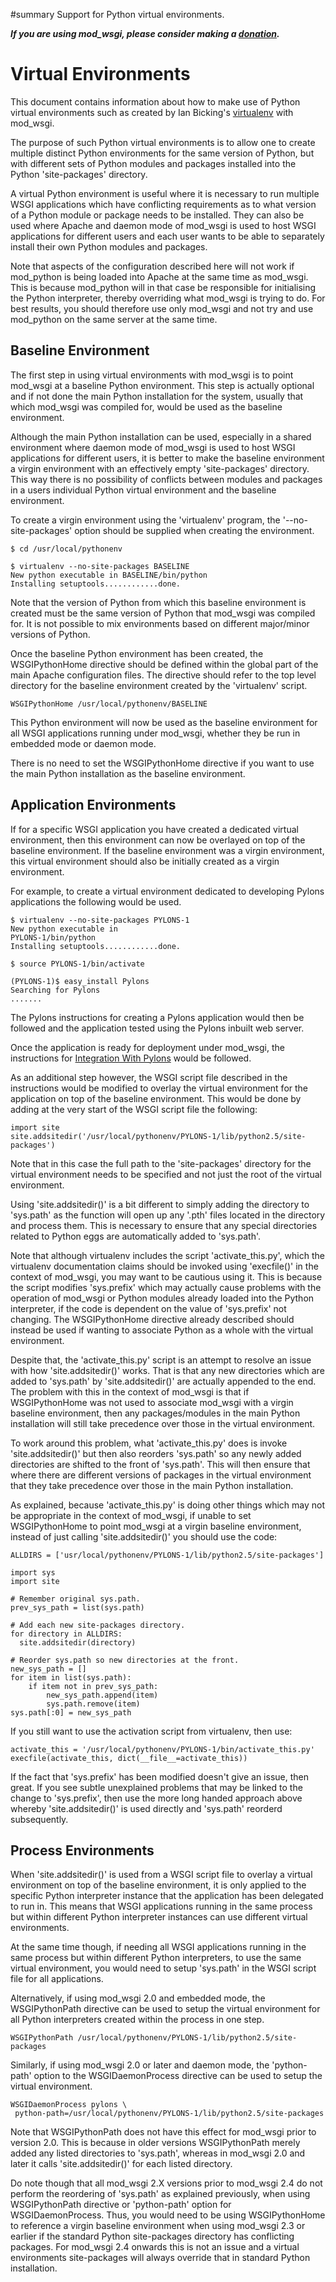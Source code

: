 ﻿#summary Support for Python virtual environments.

_**If you are using mod\_wsgi, please consider making a
[donation](HowToContributeBack.md).**_

# Virtual Environments #

This document contains information about how to make use of Python virtual
environments such as created by Ian Bicking's
[virtualenv](http://pypi.python.org/pypi/virtualenv) with mod\_wsgi.

The purpose of such Python virtual environments is to allow one to create
multiple distinct Python environments for the same version of Python, but
with different sets of Python modules and packages installed into the
Python 'site-packages' directory.

A virtual Python environment is useful where it is necessary to run
multiple WSGI applications which have conflicting requirements as to what
version of a Python module or package needs to be installed. They can also
be used where Apache and daemon mode of mod\_wsgi is used to host WSGI
applications for different users and each user wants to be able to
separately install their own Python modules and packages.

Note that aspects of the configuration described here will not work if
mod\_python is being loaded into Apache at the same time as mod\_wsgi. This
is because mod\_python will in that case be responsible for initialising the
Python interpreter, thereby overriding what mod\_wsgi is trying to do. For
best results, you should therefore use only mod\_wsgi and not try and use
mod\_python on the same server at the same time.

## Baseline Environment ##

The first step in using virtual environments with mod\_wsgi is to point
mod\_wsgi at a baseline Python environment. This step is actually optional
and if not done the main Python installation for the system, usually that
which mod\_wsgi was compiled for, would be used as the baseline environment.

Although the main Python installation can be used, especially in a shared
environment where daemon mode of mod\_wsgi is used to host WSGI applications
for different users, it is better to make the baseline environment a virgin
environment with an effectively empty 'site-packages' directory. This way
there is no possibility of conflicts between modules and packages in a users
individual Python virtual environment and the baseline environment.

To create a virgin environment using the 'virtualenv' program, the
'--no-site-packages' option should be supplied when creating the environment.

```
$ cd /usr/local/pythonenv

$ virtualenv --no-site-packages BASELINE
New python executable in BASELINE/bin/python
Installing setuptools............done.
```

Note that the version of Python from which this baseline environment is
created must be the same version of Python that mod\_wsgi was compiled for.
It is not possible to mix environments based on different major/minor
versions of Python.

Once the baseline Python environment has been created, the WSGIPythonHome
directive should be defined within the global part of the main Apache
configuration files. The directive should refer to the top level directory
for the baseline environment created by the 'virtualenv' script.

```
WSGIPythonHome /usr/local/pythonenv/BASELINE
```

This Python environment will now be used as the baseline environment for
all WSGI applications running under mod\_wsgi, whether they be run in
embedded mode or daemon mode.

There is no need to set the WSGIPythonHome directive if you want to use
the main Python installation as the baseline environment.

## Application Environments ##

If for a specific WSGI application you have created a dedicated virtual
environment, then this environment can now be overlayed on top of the
baseline environment. If the baseline environment was a virgin environment,
this virtual environment should also be initially created as a virgin
environment.

For example, to create a virtual environment dedicated to developing Pylons
applications the following would be used.

```
$ virtualenv --no-site-packages PYLONS-1
New python executable in
PYLONS-1/bin/python
Installing setuptools............done.

$ source PYLONS-1/bin/activate 

(PYLONS-1)$ easy_install Pylons
Searching for Pylons
.......
```

The Pylons instructions for creating a Pylons application would then be
followed and the application tested using the Pylons inbuilt web server.

Once the application is ready for deployment under mod\_wsgi, the
instructions for [Integration With Pylons](IntegrationWithPylons.md) would be
followed.

As an additional step however, the WSGI script file described in the
instructions would be modified to overlay the virtual environment for the
application on top of the baseline environment. This would be done by
adding at the very start of the WSGI script file the following:

```
import site
site.addsitedir('/usr/local/pythonenv/PYLONS-1/lib/python2.5/site-packages')
```

Note that in this case the full path to the 'site-packages' directory for
the virtual environment needs to be specified and not just the root of
the virtual environment.

Using 'site.addsitedir()' is a bit different to simply adding the directory
to 'sys.path' as the function will open up any '.pth' files located in the
directory and process them. This is necessary to ensure that any special
directories related to Python eggs are automatically added to 'sys.path'.

Note that although virtualenv includes the script 'activate\_this.py', which
the virtualenv documentation claims should be invoked using 'execfile()' in
the context of mod\_wsgi, you may want to be cautious using it. This is
because the script modifies 'sys.prefix' which may actually cause problems
with the operation of mod\_wsgi or Python modules already loaded into the
Python interpreter, if the code is dependent on the value of 'sys.prefix'
not changing. The WSGIPythonHome directive already described should instead
be used if wanting to associate Python as a whole with the virtual
environment.

Despite that, the 'activate\_this.py' script is an attempt to resolve an
issue with how 'site.addsitedir()' works. That is that any new directories
which are added to 'sys.path' by 'site.addsitedir()' are actually appended
to the end. The problem with this in the context of mod\_wsgi is that if
WSGIPythonHome was not used to associate mod\_wsgi with a virgin baseline
environment, then any packages/modules in the main Python installation will
still take precedence over those in the virtual environment.

To work around this problem, what 'activate\_this.py' does is invoke
'site.addsitedir()' but then also reorders 'sys.path' so any newly added
directories are shifted to the front of 'sys.path'. This will then ensure
that where there are different versions of packages in the virtual environment
that they take precedence over those in the main Python installation.

As explained, because 'activate\_this.py' is doing other things which may
not be appropriate in the context of mod\_wsgi, if unable to set WSGIPythonHome
to point mod\_wsgi at a virgin baseline environment, instead of just calling
'site.addsitedir()' you should use the code:

```
ALLDIRS = ['usr/local/pythonenv/PYLONS-1/lib/python2.5/site-packages']

import sys 
import site 

# Remember original sys.path.
prev_sys_path = list(sys.path) 

# Add each new site-packages directory.
for directory in ALLDIRS:
  site.addsitedir(directory)

# Reorder sys.path so new directories at the front.
new_sys_path = [] 
for item in list(sys.path): 
    if item not in prev_sys_path: 
        new_sys_path.append(item) 
        sys.path.remove(item) 
sys.path[:0] = new_sys_path 
```

If you still want to use the activation script from virtualenv, then use:

```
activate_this = '/usr/local/pythonenv/PYLONS-1/bin/activate_this.py'
execfile(activate_this, dict(__file__=activate_this))
```

If the fact that 'sys.prefix' has been modified doesn't give an issue, then
great. If you see subtle unexplained problems that may be linked to the
change to 'sys.prefix', then use the more long handed approach above whereby
'site.addsitedir()' is used directly and 'sys.path' reorderd subsequently.

## Process Environments ##

When 'site.addsitedir()' is used from a WSGI script file to overlay a
virtual environment on top of the baseline environment, it is only applied
to the specific Python interpreter instance that the application has been
delegated to run in. This means that WSGI applications running in the same
process but within different Python interpreter instances can use different
virtual environments.

At the same time though, if needing all WSGI applications running in the
same process but within different Python interpreters, to use the same
virtual environment, you would need to setup 'sys.path' in the WSGI script
file for all applications.

Alternatively, if using mod\_wsgi 2.0 and embedded mode, the WSGIPythonPath
directive can be used to setup the virtual environment for all Python
interpreters created within the process in one step.

```
WSGIPythonPath /usr/local/pythonenv/PYLONS-1/lib/python2.5/site-packages
```

Similarly, if using mod\_wsgi 2.0 or later and daemon mode, the
'python-path' option to the WSGIDaemonProcess directive can be used to
setup the virtual environment.

```
WSGIDaemonProcess pylons \
 python-path=/usr/local/pythonenv/PYLONS-1/lib/python2.5/site-packages
```

Note that WSGIPythonPath does not have this effect for mod\_wsgi prior to
version 2.0. This is because in older versions WSGIPythonPath merely added
any listed directories to 'sys.path', whereas in mod\_wsgi 2.0 and later it
calls 'site.addsitedir()' for each listed directory.

Do note though that all mod\_wsgi 2.X versions prior to mod\_wsgi 2.4 do not
perform the reordering of 'sys.path' as explained previously, when using
WSGIPythonPath directive or 'python-path' option for WSGIDaemonProcess.
Thus, you would need to be using WSGIPythonHome to reference a virgin
baseline environment when using mod\_wsgi 2.3 or earlier if the standard
Python site-packages directory has conflicting packages. For mod\_wsgi 2.4
onwards this is not an issue and a virtual environments site-packages will
always override that in standard Python installation.